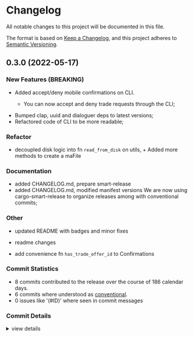 # Changelog

All notable changes to this project will be documented in this file.

The format is based on [Keep a Changelog](https://keepachangelog.com/en/1.0.0/),
and this project adheres to [Semantic Versioning](https://semver.org/spec/v2.0.0.html).

## 0.3.0 (2022-05-17)

<csr-id-0fc7ca6876a61d07945a4f6d5a0a937a44fe6af2/>
<csr-id-14404f4fd83c4c74893e3888693398d98bc3f199/>
<csr-id-5be4545d48846cf7e6ba166a545ce77fd451b26a/>
<csr-id-23f13a9e8927375f8a5dcd5be005e1c878132157/>

### New Features (BREAKING)

 - <csr-id-fdcf4076fe266964f5e8c9aa5beb81ab38281a51/> Added accept/deny mobile confirmations on CLI.
   * You can now accept and deny trade requests through the CLI;
* Bumped clap, uuid and dialoguer deps to latest versions;
* Refactored code of CLI to be more readable;

### Refactor

 - <csr-id-0fc7ca6876a61d07945a4f6d5a0a937a44fe6af2/> decoupled disk logic into fn `read_from_disk` on utils, +
   Added more methods to create a maFile

### Documentation

 - <csr-id-60e3691a305ec8cd3f32fdf5ed68f6b28185b42d/> added CHANGELOG.md, prepare smart-release
 - <csr-id-fb87360214c2f6d1319f467b82b27706ae157111/> added CHANGELOG.md, modified manifest versions
   We are now using cargo-smart-release to organize releases among with
   conventional commits;

### Other

 - <csr-id-14404f4fd83c4c74893e3888693398d98bc3f199/> updated README with badges and minor fixes

 - <csr-id-5be4545d48846cf7e6ba166a545ce77fd451b26a/> readme changes

 - <csr-id-23f13a9e8927375f8a5dcd5be005e1c878132157/> add convenience fn `has_trade_offer_id` to Confirmations


### Commit Statistics

<csr-read-only-do-not-edit/>

 - 8 commits contributed to the release over the course of 186 calendar days.
 - 6 commits where understood as [conventional](https://www.conventionalcommits.org).
 - 0 issues like '(#ID)' where seen in commit messages

### Commit Details

<csr-read-only-do-not-edit/>

<details><summary>view details</summary>

 * **Uncategorized**
    - added CHANGELOG.md, modified manifest versions ([`fb87360`](https://github.comgit//saskenuba/SteamHelper-rs/commit/fb87360214c2f6d1319f467b82b27706ae157111))
    - Added accept/deny mobile confirmations on CLI. ([`fdcf407`](https://github.comgit//saskenuba/SteamHelper-rs/commit/fdcf4076fe266964f5e8c9aa5beb81ab38281a51))
    - decoupled disk logic into fn `read_from_disk` on utils, + ([`0fc7ca6`](https://github.comgit//saskenuba/SteamHelper-rs/commit/0fc7ca6876a61d07945a4f6d5a0a937a44fe6af2))
    - updated README with badges and minor fixes ([`14404f4`](https://github.comgit//saskenuba/SteamHelper-rs/commit/14404f4fd83c4c74893e3888693398d98bc3f199))
    - readme changes ([`5be4545`](https://github.comgit//saskenuba/SteamHelper-rs/commit/5be4545d48846cf7e6ba166a545ce77fd451b26a))
    - add convenience fn `has_trade_offer_id` to Confirmations ([`23f13a9`](https://github.comgit//saskenuba/SteamHelper-rs/commit/23f13a9e8927375f8a5dcd5be005e1c878132157))
    - (mobile, trading): fixes to manifest ([`43c3984`](https://github.comgit//saskenuba/SteamHelper-rs/commit/43c3984bf594bf6eb3d82c7c955e0b35d8db3d48))
    - renamed from steam-auth to steam-mobile because of crates.io ([`749e6fc`](https://github.comgit//saskenuba/SteamHelper-rs/commit/749e6fc8c36af282ba18492e0b9f9f53ec7d00ed))
</details>

